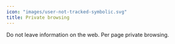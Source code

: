 ```yaml
---
icon: "images/user-not-tracked-symbolic.svg"
title: Private browsing
---
```

Do not leave information on the web. Per page private browsing.
